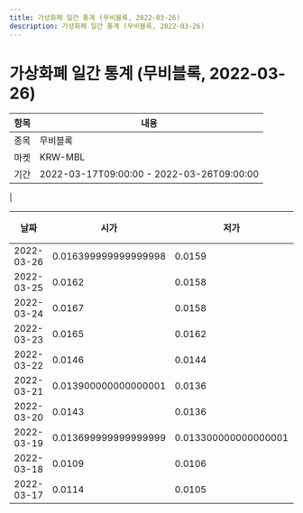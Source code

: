 ```yaml
---
title: 가상화폐 일간 통계 (무비블록, 2022-03-26)
description: 가상화폐 일간 통계 (무비블록, 2022-03-26)
---
```


가상화폐 일간 통계 (무비블록, 2022-03-26)
===

|항목|내용|
|--|--|
|종목|무비블록|
|마켓|KRW-MBL|\i|종류|일 단위 캔들|
|기간|2022-03-17T09:00:00 - 2022-03-26T09:00:00
|

|날짜|시가|저가|고가|종가|비고|
|--|--|--|--|--|--|
|2022-03-26|0.016399999999999998|0.0159|0.016399999999999998|0.016|    |
|2022-03-25|0.0162|0.0158|0.016800000000000002|0.016399999999999998|    |
|2022-03-24|0.0167|0.0158|0.0171|0.0162|    |
|2022-03-23|0.0165|0.0162|0.018699999999999998|0.0167|    |
|2022-03-22|0.0146|0.0144|0.0174|0.0165|    |
|2022-03-21|0.013900000000000001|0.0136|0.0152|0.0147|    |
|2022-03-20|0.0143|0.0136|0.0154|0.013900000000000001|    |
|2022-03-19|0.013699999999999999|0.013300000000000001|0.0166|0.0144|    |
|2022-03-18|0.0109|0.0106|0.0145|0.013699999999999999|    |
|2022-03-17|0.0114|0.0105|0.0115|0.0109|    |
